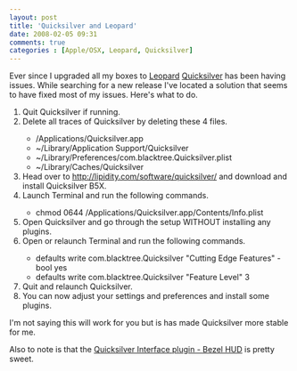 ```yaml
---
layout: post
title: 'Quicksilver and Leopard'
date: 2008-02-05 09:31
comments: true
categories : [Apple/OSX, Leopard, Quicksilver]
---  
```


Ever since I upgraded all my boxes to <a href="http://www.apple.com/macosx/">Leopard</a> <a href="http://www.blacktree.com/">Quicksilver</a> has been having issues. While searching for a new release I've located a solution that seems to have fixed most of my issues. Here's what to do.

<ol>
<li>Quit Quicksilver if running.</li>
<li>Delete all traces of Quicksilver by deleting these 4 files.</li>

<ul>    
<li>/Applications/Quicksilver.app</li>
<li>~/Library/Application Support/Quicksilver</li>
<li>~/Library/Preferences/com.blacktree.Quicksilver.plist</li>
<li>~/Library/Caches/Quicksilver</li>
</ul>

<li>Head over to <a href="http://lipidity.com/software/quicksilver/">http://lipidity.com/software/quicksilver/</a> and download and install Quicksilver B5X.</li>
<li>Launch Terminal and run the following commands.</li>

<ul>
<li>chmod 0644 /Applications/Quicksilver.app/Contents/Info.plist
</ul>

<li>Open Quicksilver and go through the setup WITHOUT installing any plugins.</li>
<li>Open or relaunch Terminal and run the following commands.</li>

<ul>
<li>defaults write com.blacktree.Quicksilver "Cutting Edge Features" -bool yes</li>
<li>defaults write com.blacktree.Quicksilver "Feature Level" 3</li>
</ul>

<li>Quit and relaunch Quicksilver.</li>
<li>You can now adjust your settings and preferences and install some plugins.</li>

</ol>

I'm not saying this will work for you but is has made Quicksilver more stable for me.

Also to note is that the <a href="http://www.mygnu.com/julius/proj_bezel.html">Quicksilver Interface plugin - Bezel HUD</a> is pretty sweet.



